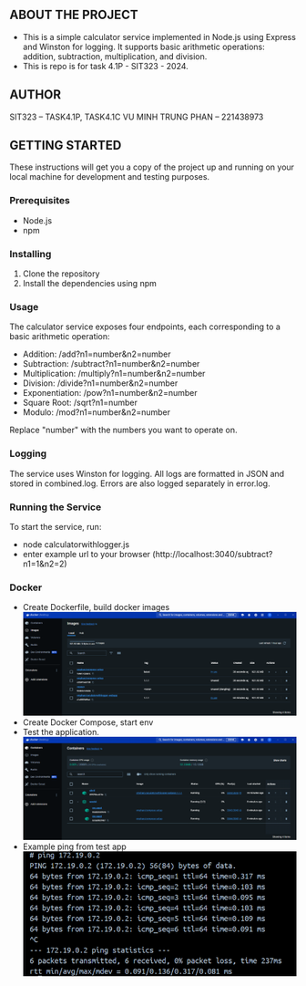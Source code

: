 ## ABOUT THE PROJECT
- This is a simple calculator service implemented in Node.js using Express and Winston for logging. It supports basic arithmetic operations: addition, subtraction, multiplication, and division.
- This is repo is for task 4.1P - SIT323 - 2024.

## AUTHOR
SIT323 – TASK4.1P, TASK4.1C
VU MINH TRUNG PHAN – 221438973

## GETTING STARTED
These instructions will get you a copy of the project up and running on your local machine for development and testing purposes.

### Prerequisites
- Node.js
- npm

### Installing
1. Clone the repository
2. Install the dependencies using npm

### Usage
The calculator service exposes four endpoints, each corresponding to a basic arithmetic operation:

- Addition: /add?n1=number&n2=number
- Subtraction: /subtract?n1=number&n2=number
- Multiplication: /multiply?n1=number&n2=number
- Division: /divide?n1=number&n2=number
- Exponentiation: /pow?n1=number&n2=number
- Square Root: /sqrt?n1=number
- Modulo: /mod?n1=number&n2=number

Replace "number" with the numbers you want to operate on.

### Logging
The service uses Winston for logging. All logs are formatted in JSON and stored in combined.log. Errors are also logged separately in error.log.

### Running the Service
To start the service, run:
- node calculatorwithlogger.js
- enter example url to your browser (http://localhost:3040/subtract?n1=1&n2=2)

### Docker
- Create Dockerfile, build docker images
![alt text](image.png)
- Create Docker Compose, start env
- Test the application.
![alt text](image-1.png)
- Example ping from test app
![alt text](image-2.png)